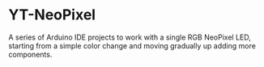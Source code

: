 # YT-NeoPixel

A series of Arduino IDE projects to work with a single RGB NeoPixel LED, starting from a simple color change and moving gradually up adding more components.

